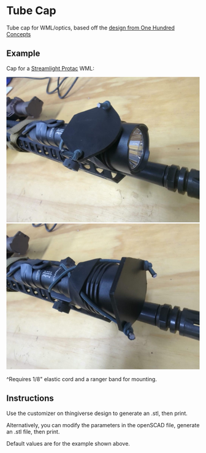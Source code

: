 # Tube Cap

Tube cap for WML/optics, based off the [design from One Hundred Concepts](https://onehundredconcepts.com/products/lightcap)

## Example

Cap for a [Streamlight Protac](https://www.streamlight.com/products/detail/protac-rail-mount-hl-x) WML:

![](/img/protac-cap-off.jpeg)
![](/img/protac-cap-on.jpeg)

^Requires 1/8" elastic cord and a ranger band for mounting.

## Instructions

Use the customizer on thingiverse design to generate an .stl, then print.

Alternatively, you can modify the parameters in the openSCAD file, generate an .stl file, then print. 

Default values are for the example shown above.